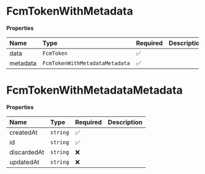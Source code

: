 # FcmTokenWithMetadata

**Properties**

| Name     | Type                           | Required | Description |
| :------- | :----------------------------- | :------- | :---------- |
| data     | `FcmToken`                     | ✅       |             |
| metadata | `FcmTokenWithMetadataMetadata` | ✅       |             |

# FcmTokenWithMetadataMetadata

**Properties**

| Name        | Type     | Required | Description |
| :---------- | :------- | :------- | :---------- |
| createdAt   | `string` | ✅       |             |
| id          | `string` | ✅       |             |
| discardedAt | `string` | ❌       |             |
| updatedAt   | `string` | ❌       |             |

